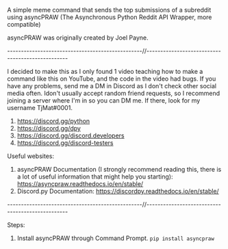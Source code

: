 A simple meme command that sends the top submissions of a subreddit using asyncPRAW (The Asynchronous Python Reddit API Wrapper, more compatible)

asyncPRAW was originally created by Joel Payne.

-------------------------------------------------//-------------------------------------------------

I decided to make this as I only found 1 video teaching how to make a command like this on YouTube, and the code in the video had bugs. 
If you have any problems, send me a DM in Discord as I don't check other social media often. Idon't usually accept random friend requests, 
so I recommend joining a server where I'm in so you can DM me. If there, look for my username TjMat#0001.

1. https://discord.gg/python
2. https://discord.gg/dpy
3. https://discord.gg/discord.developers
4. https://discord.gg/discord-testers


Useful websites:

1. asyncPRAW Documentation (I strongly recommend reading this, there is a lot of useful information that might help you starting): https://asyncpraw.readthedocs.io/en/stable/ 
2. Discord.py Documentation: https://discordpy.readthedocs.io/en/stable/

-------------------------------------------------//-------------------------------------------------

Steps:

1. Install asyncPRAW through Command Prompt. ``pip install asyncpraw``
